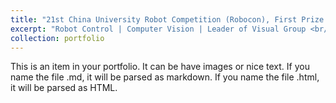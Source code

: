 ```yaml
---
title: "21st China University Robot Competition (Robocon), First Prize (5th)"
excerpt: "Robot Control | Computer Vision | Leader of Visual Group <br/><img src='/images/21stRobocon.png'>"
collection: portfolio
---
```


This is an item in your portfolio. It can be have images or nice text. If you name the file .md, it will be parsed as markdown. If you name the file .html, it will be parsed as HTML. 
